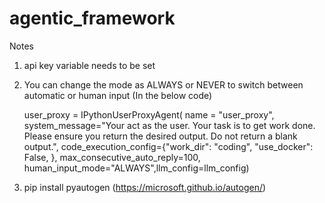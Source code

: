 # agentic_framework


Notes

1) api key variable needs to be set
2) You can change the mode as ALWAYS or NEVER to switch between automatic or human input (In the below code)

    user_proxy = IPythonUserProxyAgent( name = "user_proxy", 
    system_message="Your act as the user. Your task is to get work done. Please ensure you return the desired output. Do not return a blank output.",
                            code_execution_config={"work_dir": "coding", 
                                                   "use_docker": False,
                                                    },
                               max_consecutive_auto_reply=100,
                           human_input_mode="ALWAYS",llm_config=llm_config)

4) pip install pyautogen
      (https://microsoft.github.io/autogen/)
